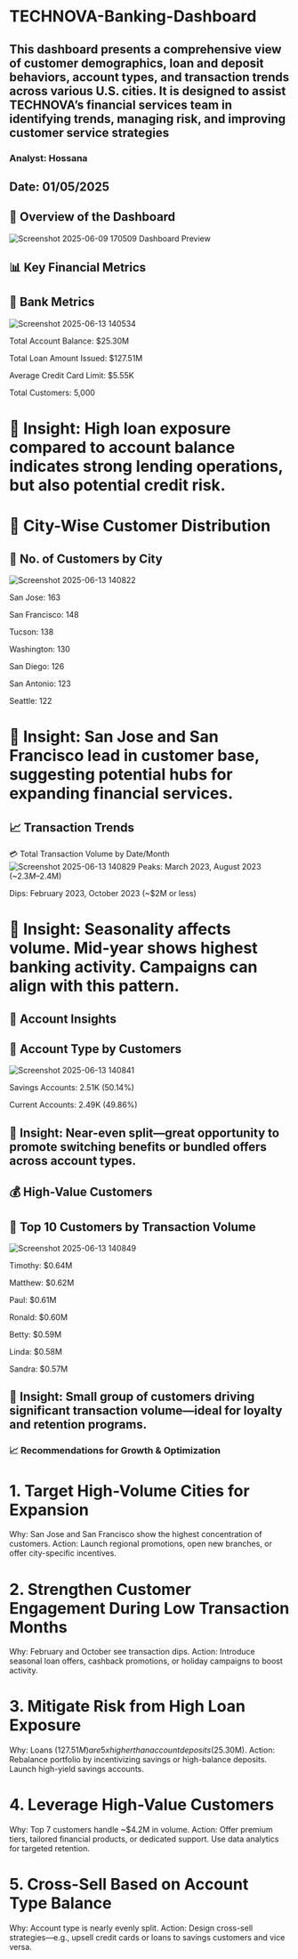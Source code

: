 # TECHNOVA-Banking-Dashboard
## This dashboard presents a comprehensive view of customer demographics, loan and deposit behaviors, account types, and transaction trends across various U.S. cities. It is designed to assist TECHNOVA’s financial services team in identifying trends, managing risk, and improving customer service strategies
### Analyst: Hossana
## Date: 01/05/2025
## 🧾 Overview of the Dashboard
![Screenshot 2025-06-09 170509](https://github.com/user-attachments/assets/25bed7ef-5597-4d7a-94c2-edeab36f8d95)
Dashboard Preview

## 📊 Key Financial Metrics
## 🏦 Bank Metrics
![Screenshot 2025-06-13 140534](https://github.com/user-attachments/assets/9a1d9c6b-9711-4be3-bdce-559c7a50d050)

Total Account Balance: $25.30M

Total Loan Amount Issued: $127.51M

Average Credit Card Limit: $5.55K

Total Customers: 5,000

# 📌 Insight: High loan exposure compared to account balance indicates strong lending operations, but also potential credit risk.

# 🌆 City-Wise Customer Distribution
## 👥 No. of Customers by City
![Screenshot 2025-06-13 140822](https://github.com/user-attachments/assets/0d1ba213-a40c-4b4e-9251-f9b19bc02c70)

San Jose: 163

San Francisco: 148

Tucson: 138

Washington: 130

San Diego: 126

San Antonio: 123

Seattle: 122

# 📌 Insight: San Jose and San Francisco lead in customer base, suggesting potential hubs for expanding financial services.

## 📈 Transaction Trends
💳 Total Transaction Volume by Date/Month
![Screenshot 2025-06-13 140829](https://github.com/user-attachments/assets/53ba5e0f-0b6c-4f1a-9cd8-218e6bd94fd1)
Peaks: March 2023, August 2023 (~$2.3M–$2.4M)

Dips: February 2023, October 2023 (~$2M or less)

# 📌 Insight: Seasonality affects volume. Mid-year shows highest banking activity. Campaigns can align with this pattern.

## 👤 Account Insights
## 🏦 Account Type by Customers
![Screenshot 2025-06-13 140841](https://github.com/user-attachments/assets/c06a804b-5049-44b7-91f9-4f179d042313)

Savings Accounts: 2.51K (50.14%)

Current Accounts: 2.49K (49.86%)

## 📌 Insight: Near-even split—great opportunity to promote switching benefits or bundled offers across account types.

## 💰 High-Value Customers
## 🏅 Top 10 Customers by Transaction Volume
![Screenshot 2025-06-13 140849](https://github.com/user-attachments/assets/743eab02-e36e-42b3-91b3-0d437452f633)

Timothy: $0.64M

Matthew: $0.62M

Paul: $0.61M

Ronald: $0.60M

Betty: $0.59M

Linda: $0.58M

Sandra: $0.57M

## 📌 Insight: Small group of customers driving significant transaction volume—ideal for loyalty and retention programs.

### 📈 Recommendations for Growth & Optimization
# 1. Target High-Volume Cities for Expansion
Why: San Jose and San Francisco show the highest concentration of customers.
Action: Launch regional promotions, open new branches, or offer city-specific incentives.

# 2. Strengthen Customer Engagement During Low Transaction Months
Why: February and October see transaction dips.
Action: Introduce seasonal loan offers, cashback promotions, or holiday campaigns to boost activity.

# 3. Mitigate Risk from High Loan Exposure
Why: Loans ($127.51M) are 5x higher than account deposits ($25.30M).
Action: Rebalance portfolio by incentivizing savings or high-balance deposits. Launch high-yield savings accounts.

# 4. Leverage High-Value Customers
Why: Top 7 customers handle ~$4.2M in volume.
Action: Offer premium tiers, tailored financial products, or dedicated support. Use data analytics for targeted retention.

# 5. Cross-Sell Based on Account Type Balance
Why: Account type is nearly evenly split.
Action: Design cross-sell strategies—e.g., upsell credit cards or loans to savings customers and vice versa.
